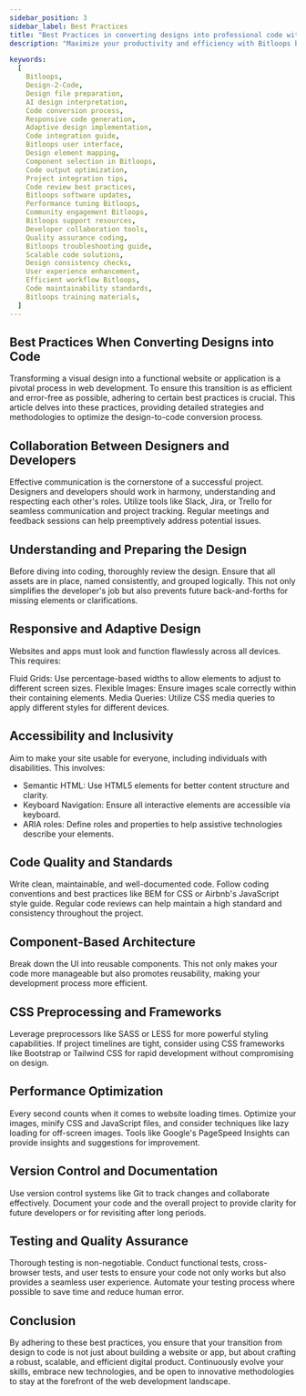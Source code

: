 ```yaml
---
sidebar_position: 3
sidebar_label: Best Practices
title: "Best Practices in converting designs into professional code with Bitloops"
description: "Maximize your productivity and efficiency with Bitloops by exploring 'Best Practices'. This comprehensive guide offers tips and tricks for optimizing your design-to-code conversion process. From preparing well-structured design files to fine-tuning the settings within Bitloops, learn how to leverage the platform's full potential. Stay updated with the latest features, engage with the community, and ensure your development practices align with industry standards."

keywords:
  [
    Bitloops, 
    Design-2-Code,
    Design file preparation,
    AI design interpretation,
    Code conversion process,
    Responsive code generation,
    Adaptive design implementation,
    Code integration guide,
    Bitloops user interface,
    Design element mapping,
    Component selection in Bitloops,
    Code output optimization,
    Project integration tips,
    Code review best practices,
    Bitloops software updates,
    Performance tuning Bitloops,
    Community engagement Bitloops,
    Bitloops support resources,
    Developer collaboration tools,
    Quality assurance coding,
    Bitloops troubleshooting guide,
    Scalable code solutions,
    Design consistency checks,
    User experience enhancement,
    Efficient workflow Bitloops,
    Code maintainability standards,
    Bitloops training materials,
  ]
---
```


## Best Practices When Converting Designs into Code
Transforming a visual design into a functional website or application is a pivotal process in web development. To ensure this transition is as efficient and error-free as possible, adhering to certain best practices is crucial. This article delves into these practices, providing detailed strategies and methodologies to optimize the design-to-code conversion process.

## Collaboration Between Designers and Developers
Effective communication is the cornerstone of a successful project. Designers and developers should work in harmony, understanding and respecting each other's roles. Utilize tools like Slack, Jira, or Trello for seamless communication and project tracking. Regular meetings and feedback sessions can help preemptively address potential issues.

## Understanding and Preparing the Design
Before diving into coding, thoroughly review the design. Ensure that all assets are in place, named consistently, and grouped logically. This not only simplifies the developer's job but also prevents future back-and-forths for missing elements or clarifications.

## Responsive and Adaptive Design
Websites and apps must look and function flawlessly across all devices. This requires:

Fluid Grids: Use percentage-based widths to allow elements to adjust to different screen sizes.
Flexible Images: Ensure images scale correctly within their containing elements.
Media Queries: Utilize CSS media queries to apply different styles for different devices.

## Accessibility and Inclusivity
Aim to make your site usable for everyone, including individuals with disabilities. This involves:

- Semantic HTML: Use HTML5 elements for better content structure and clarity.
- Keyboard Navigation: Ensure all interactive elements are accessible via keyboard.
- ARIA roles: Define roles and properties to help assistive technologies describe your elements.

## Code Quality and Standards
Write clean, maintainable, and well-documented code. Follow coding conventions and best practices like BEM for CSS or Airbnb's JavaScript style guide. Regular code reviews can help maintain a high standard and consistency throughout the project.

## Component-Based Architecture
Break down the UI into reusable components. This not only makes your code more manageable but also promotes reusability, making your development process more efficient.

## CSS Preprocessing and Frameworks
Leverage preprocessors like SASS or LESS for more powerful styling capabilities. If project timelines are tight, consider using CSS frameworks like Bootstrap or Tailwind CSS for rapid development without compromising on design.

## Performance Optimization
Every second counts when it comes to website loading times. Optimize your images, minify CSS and JavaScript files, and consider techniques like lazy loading for off-screen images. Tools like Google's PageSpeed Insights can provide insights and suggestions for improvement.

## Version Control and Documentation
Use version control systems like Git to track changes and collaborate effectively. Document your code and the overall project to provide clarity for future developers or for revisiting after long periods.

## Testing and Quality Assurance
Thorough testing is non-negotiable. Conduct functional tests, cross-browser tests, and user tests to ensure your code not only works but also provides a seamless user experience. Automate your testing process where possible to save time and reduce human error.

## Conclusion
By adhering to these best practices, you ensure that your transition from design to code is not just about building a website or app, but about crafting a robust, scalable, and efficient digital product. Continuously evolve your skills, embrace new technologies, and be open to innovative methodologies to stay at the forefront of the web development landscape.